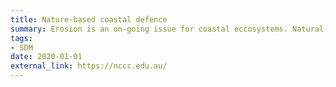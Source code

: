```yaml
---
title: Nature-based coastal defence
summary: Erosion is an on-going issue for coastal eccosystems. Natural-methods of coastal defence such as living shorelines is an innovative approach and provides promising results. This project created species distribution models for 12 native coastal species including mangroves, shellfish, dune plants and saltmarsh to investigate the potential of a nature-based coastal defence for Victoria, Australia.
tags:
- SDM
date: 2020-01-01
external_link: https://nccc.edu.au/
---
```

